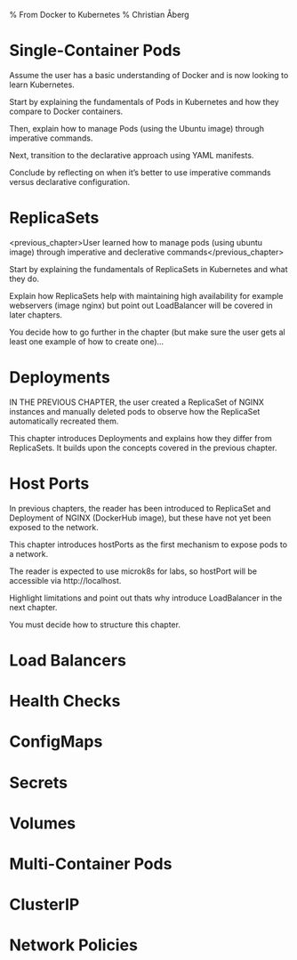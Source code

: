 % From Docker to Kubernetes
% Christian Åberg

# Single-Container Pods

Assume the user has a basic understanding of Docker and is now looking to learn Kubernetes.

Start by explaining the fundamentals of Pods in Kubernetes and how they compare to Docker containers.

Then, explain how to manage Pods (using the Ubuntu image) through imperative commands.

Next, transition to the declarative approach using YAML manifests.

Conclude by reflecting on when it’s better to use imperative commands versus declarative configuration.

# ReplicaSets

<previous_chapter>User learned how to manage pods (using ubuntu image) through imperative and declerative commands</previous_chapter>

Start by explaining the fundamentals of ReplicaSets in Kubernetes and what they do.

Explain how ReplicaSets help with maintaining high availability for example webservers (image nginx) but point out LoadBalancer will be covered in later chapters.

You decide how to go further in the chapter (but make sure the user gets al least one example of how to create one)...

# Deployments

IN THE PREVIOUS CHAPTER, the user created a ReplicaSet of NGINX instances and manually deleted pods to observe how the ReplicaSet automatically recreated them.

This chapter introduces Deployments and explains how they differ from ReplicaSets. It builds upon the concepts covered in the previous chapter.

# Host Ports

In previous chapters, the reader has been introduced to ReplicaSet and Deployment of NGINX (DockerHub image), but these have not yet been exposed to the network.

This chapter introduces hostPorts as the first mechanism to expose pods to a network.

The reader is expected to use microk8s for labs, so hostPort will be accessible via http://localhost.

Highlight limitations and point out thats why introduce LoadBalancer in the next chapter.

You must decide how to structure this chapter.

# Load Balancers

# Health Checks

# ConfigMaps

# Secrets

# Volumes

# Multi-Container Pods

# ClusterIP

# Network Policies

<!--

% From Docker to Kubernetes
% Christian Åberg

Create the chapter (Heading 1) specified by the user.

Maintain a fluent, pedagogical tone.

Plan a clear heading structure to eliminate the need for bullet points or numbered lists.

Maintain a fluent, pedagogical tone with oversimplifications to keep the text clean.

 -->
